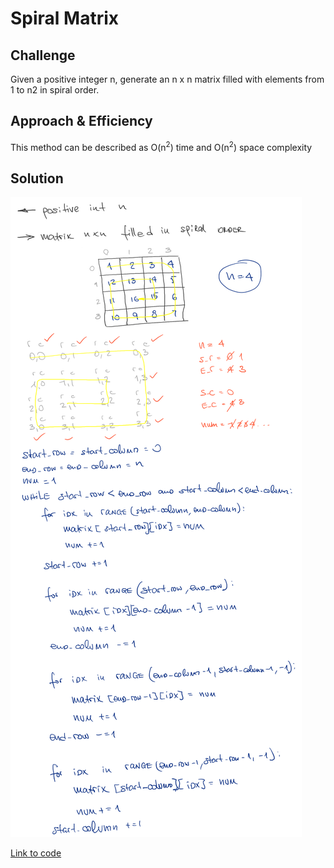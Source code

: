 # Spiral Matrix

## Challenge

Given a positive integer n, generate an n x n matrix filled with elements from 1 to n2 in spiral order.

## Approach & Efficiency

This method can be described as O(n<sup>2</sup>) time and O(n<sup>2</sup>) space complexity

## Solution

<img src="../../assets/spiral_matrix.png" alt="Whiteboard Solution" style="max-width:100%;">

<a href="./spiral_matrix.py">Link to code</a>